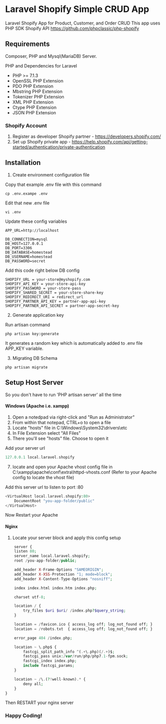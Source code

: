 # Laravel Shopify Simple CRUD App
Laravel Shopify App for Product, Customer, and Order CRUD
This app uses PHP SDK Shopify API https://github.com/phpclassic/php-shopify

## Requirements
Composer, PHP and Mysql(MariaDB) Server.

PHP and Dependencies for Laravel

- PHP >= 7.1.3
- OpenSSL PHP Extension
- PDO PHP Extension
- Mbstring PHP Extension
- Tokenizer PHP Extension
- XML PHP Extension
- Ctype PHP Extension
- JSON PHP Extension

### Shopify Account
1) Register as developer Shopify partner - https://developers.shopify.com/
2) Set up Shopify private app - https://help.shopify.com/api/getting-started/authentication/private-authentication

## Installation
1) Create environment configuration file

Copy that example .env file with this command
```shell
cp .env.exampe .env
```

Edit that new .env file
```shell
vi .env
```

Update these config variables
```shell
APP_URL=http://localhost

DB_CONNECTION=mysql
DB_HOST=127.0.0.1
DB_PORT=3306
DB_DATABASE=homestead
DB_USERNAME=homestead
DB_PASSWORD=secret
```

Add this code right below DB config
```shell
SHOPIFY_URL = your-store@myshopify.com
SHOPIFY_API_KEY = your-store-api-key
SHOPIFY_PASSWORD = your-store-pass
SHOPIFY_SHARED_SECRET = your-store-share-key
SHOPIFY_REDIRECT_URI = redirect_url
SHOPIFY_PARTNER_API_KEY = partner-app-api-key
SHOPIFY_PARTNER_API_SECRET = partner-app-secret-key
```

2) Generate application key

Run artisan command
```shell
php artisan key:generate
```
It generates a random key which is automatically added to .env file APP_KEY variable.

3) Migrating DB Schema

```shell
php artisan migrate
```

## Setup Host Server

So you don't have to run 'PHP artisan server' all the time 

#### Windows (Apache i.e. xampp)
1) Open a notedpad via right-click and "Run as Administrator"
3) From within that notepad, CTRL+o to open a file
4) Locate "hosts" file in C:\Windows\System32\drivers\etc
5) In File Extension select "All Files"
6) There you'll see "hosts" file. Choose to open it

Add your server url
```php
127.0.0.1 local.laravel.shopify
```

7) locate and open your Apache vhost config file in C:\xampp\apache\conf\extra\httpd-vhosts.conf (Refer to your Apache config to locate the vhost file)

Add this server url to listen to port :80
```php
<VirtualHost local.laravel.shopify:80>
    DocumentRoot "you-app-folder/public"
</VirtualHost>
```

Now Restart your Apache


#### Nginx
1) Locate your server block and apply this config setup

```php
	server {
    listen 80;
    server_name local.laravel.shopify;
    root /you-app-folder/public;

    add_header X-Frame-Options "SAMEORIGIN";
    add_header X-XSS-Protection "1; mode=block";
    add_header X-Content-Type-Options "nosniff";

    index index.html index.htm index.php;

    charset utf-8;

    location / {
        try_files $uri $uri/ /index.php?$query_string;
    }

    location = /favicon.ico { access_log off; log_not_found off; }
    location = /robots.txt  { access_log off; log_not_found off; }

    error_page 404 /index.php;

    location ~ \.php$ {
        fastcgi_split_path_info ^(.+\.php)(/.+)$;
        fastcgi_pass unix:/var/run/php/php7.1-fpm.sock;
        fastcgi_index index.php;
        include fastcgi_params;
    }

    location ~ /\.(?!well-known).* {
        deny all;
    }
}
```

Then RESTART your nginx server


### Happy Coding!

